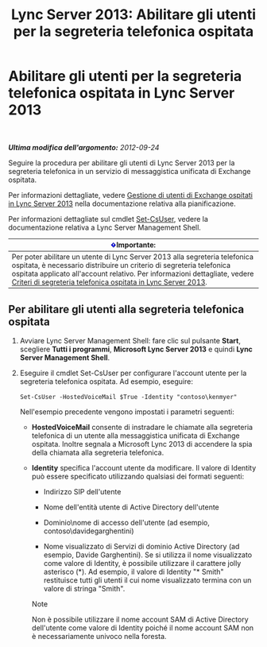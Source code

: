 ﻿---
title: 'Lync Server 2013: Abilitare gli utenti per la segreteria telefonica ospitata'
TOCTitle: Abilitare gli utenti per la segreteria telefonica ospitata
ms:assetid: fa559f8f-ef99-43a1-b580-9e998b95efb8
ms:mtpsurl: https://technet.microsoft.com/it-it/library/Gg413062(v=OCS.15)
ms:contentKeyID: 49302544
ms.date: 08/24/2015
mtps_version: v=OCS.15
ms.translationtype: HT
---

# Abilitare gli utenti per la segreteria telefonica ospitata in Lync Server 2013

 

_**Ultima modifica dell'argomento:** 2012-09-24_

Seguire la procedura per abilitare gli utenti di Lync Server 2013 per la segreteria telefonica in un servizio di messaggistica unificata di Exchange ospitata.

Per informazioni dettagliate, vedere [Gestione di utenti di Exchange ospitati in Lync Server 2013](lync-server-2013-hosted-exchange-user-management.md) nella documentazione relativa alla pianificazione.

Per informazioni dettagliate sul cmdlet [Set-CsUser](https://docs.microsoft.com/en-us/powershell/module/skype/Set-CsUser), vedere la documentazione relativa a Lync Server Management Shell.

<table>
<thead>
<tr class="header">
<th><img src="images/Gg412908.important(OCS.15).gif" title="important" alt="important" />Importante:</th>
</tr>
</thead>
<tbody>
<tr class="odd">
<td>Per poter abilitare un utente di Lync Server 2013 alla segreteria telefonica ospitata, è necessario distribuire un criterio di segreteria telefonica ospitata applicato all'account relativo. Per informazioni dettagliate, vedere <a href="lync-server-2013-hosted-voice-mail-policies.md">Criteri di segreteria telefonica ospitata in Lync Server 2013</a>.</td>
</tr>
</tbody>
</table>


## Per abilitare gli utenti alla segreteria telefonica ospitata

1.  Avviare Lync Server Management Shell: fare clic sul pulsante **Start**, scegliere **Tutti i programmi**, **Microsoft Lync Server 2013** e quindi **Lync Server Management Shell**.

2.  Eseguire il cmdlet Set-CsUser per configurare l'account utente per la segreteria telefonica ospitata. Ad esempio, eseguire:
    
        Set-CsUser -HostedVoiceMail $True -Identity "contoso\kenmyer"
    
    Nell'esempio precedente vengono impostati i parametri seguenti:
    
      - **HostedVoiceMail** consente di instradare le chiamate alla segreteria telefonica di un utente alla messaggistica unificata di Exchange ospitata. Inoltre segnala a Microsoft Lync 2013 di accendere la spia della chiamata alla segreteria telefonica.
    
      - **Identity** specifica l'account utente da modificare. Il valore di Identity può essere specificato utilizzando qualsiasi dei formati seguenti:
        
          - Indirizzo SIP dell'utente
        
          - Nome dell'entità utente di Active Directory dell'utente
        
          - Dominio\\nome di accesso dell'utente (ad esempio, contoso\\davidegarghentini)
        
          - Nome visualizzato di Servizi di dominio Active Directory (ad esempio, Davide Garghentini). Se si utilizza il nome visualizzato come valore di Identity, è possibile utilizzare il carattere jolly asterisco (\*). Ad esempio, il valore di Identity "\* Smith" restituisce tutti gli utenti il cui nome visualizzato termina con un valore di stringa "Smith".
        

        > [!NOTE]
        > Non è possibile utilizzare il nome account SAM di Active Directory dell'utente come valore di Identity poiché il nome account SAM non è necessariamente univoco nella foresta.


